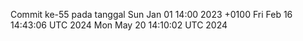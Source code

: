 Commit ke-55 pada tanggal Sun Jan 01 14:00 2023 +0100
Fri Feb 16 14:43:06 UTC 2024
Mon May 20 14:10:02 UTC 2024
